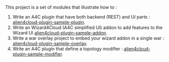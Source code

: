 This project is a set of modules that illustrate how to :
1. Write an A4C plugin that have both backend (REST) and UI parts : [alien4cloud-plugin-sample-plugin](./alien4cloud-plugin-sample-plugin).
2. Write an Wizard4Cloud (A4C simplified UI) addon to add features to the Wizard UI [alien4cloud-plugin-sample-addon](./alien4cloud-plugin-sample-addon).
3. Write a war overlay project to embed your wizard addon in a single war : [alien4cloud-plugin-sample-overlay](./alien4cloud-plugin-sample-overlay).
3. Write an A4C plugin that define a topology modifier : [alien4cloud-plugin-sample-modifier](./alien4cloud-plugin-sample-modifier).
